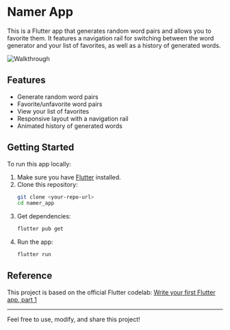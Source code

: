 # Namer App

This is a Flutter app that generates random word pairs and allows you to favorite them. It features a navigation rail for switching between the word generator and your list of favorites, as well as a history of generated words.

![Walkthrough](namer_app_flutter_walkthrough.gif)

## Features
- Generate random word pairs
- Favorite/unfavorite word pairs
- View your list of favorites
- Responsive layout with a navigation rail
- Animated history of generated words

## Getting Started

To run this app locally:

1. Make sure you have [Flutter](https://flutter.dev/docs/get-started/install) installed.
2. Clone this repository:
   ```sh
   git clone <your-repo-url>
   cd namer_app
   ```
3. Get dependencies:
   ```sh
   flutter pub get
   ```
4. Run the app:
   ```sh
   flutter run
   ```

## Reference
This project is based on the official Flutter codelab:
[Write your first Flutter app, part 1](https://codelabs.developers.google.com/codelabs/flutter-codelab-first#8)

---

Feel free to use, modify, and share this project!
